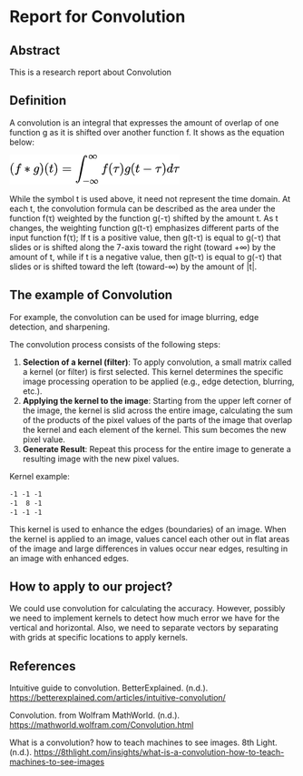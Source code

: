 # Report for Convolution

## Abstract

This is a research report about Convolution

## Definition

A convolution is an integral that expresses the amount of overlap of one function g as it is shifted over another function f. It shows as the equation below:

![alt text](image.png)

While the symbol t is used above, it need not represent the time domain. At each t, the convolution formula can be described as the area under the function f(τ) weighted by the function g(-τ) shifted by the amount t. As t changes, the weighting function g(t-τ) emphasizes different parts of the input function f(τ); If t is a positive value, then g(t-τ) is equal to g(-τ) that slides or is shifted along the 7-axis toward the right (toward +∞) by the amount of t, while if t is a negative value, then g(t-τ) is equal to g(-τ) that slides or is shifted toward the left (toward-∞) by the amount of |t|.

## The example of Convolution

For example, the convolution can be used for image blurring, edge detection, and sharpening.

The convolution process consists of the following steps:

1. **Selection of a kernel (filter)**: To apply convolution, a small matrix called a kernel (or filter) is first selected. This kernel determines the specific image processing operation to be applied (e.g., edge detection, blurring, etc.).
2. **Applying the kernel to the image**: Starting from the upper left corner of the image, the kernel is slid across the entire image, calculating the sum of the products of the pixel values of the parts of the image that overlap the kernel and each element of the kernel. This sum becomes the new pixel value.
3. **Generate Result**: Repeat this process for the entire image to generate a resulting image with the new pixel values.

Kernel example:
```
-1 -1 -1
-1  8 -1
-1 -1 -1
```
This kernel is used to enhance the edges (boundaries) of an image. When the kernel is applied to an image, values cancel each other out in flat areas of the image and large differences in values occur near edges, resulting in an image with enhanced edges.

## How to apply to our project?

We could use convolution for calculating the accuracy. However, possibly we need to implement kernels to detect how much error we have for the vertical and horizontal. Also, we need to separate vectors by separating with grids at specific locations to apply kernels.

## References

Intuitive guide to convolution. BetterExplained. (n.d.). https://betterexplained.com/articles/intuitive-convolution/ 

Convolution. from Wolfram MathWorld. (n.d.). https://mathworld.wolfram.com/Convolution.html 

What is a convolution? how to teach machines to see images. 8th Light. (n.d.). https://8thlight.com/insights/what-is-a-convolution-how-to-teach-machines-to-see-images 